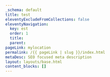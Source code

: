 ```yaml
---
_schema: default
title: test
eleventyExcludeFromCollections: false
eleventyNavigation:
  key: est
  order: 1
  title:
  parent:
pageLink: mylocation
permalink: /{{ pageLink | slug }}/index.html
metaDesc: SEO focused meta description
layout: layouts/base.html
content_blocks: []
---
```

